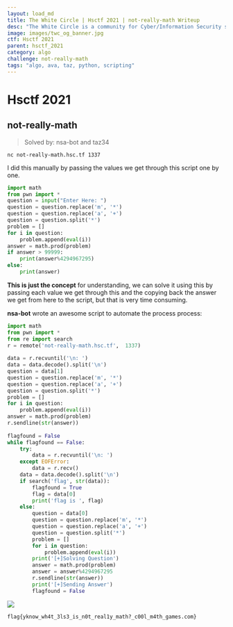 ```yaml
---
layout: load_md
title: The White Circle | Hsctf 2021 | not-really-math Writeup
desc: "The White Circle is a community for Cyber/Information Security students, enthusiasts and professionals. You can discuss anything related to Security, share your knowledge with others, get help when you need it and proceed further in your journey with amazing people from all over the world."
image: images/twc_og_banner.jpg
ctf: Hsctf 2021
parent: hsctf_2021
category: algo
challenge: not-really-math
tags: "algo, ava, taz, python, scripting"
---
```


<h1 class="heading card-title white-text">Hsctf 2021</h1>

## not-really-math
> Solved by: nsa-bot and taz34

```
nc not-really-math.hsc.tf 1337
```

I did this manually by passing the values we get through this script one by one.

```python
import math
from pwn import *
question = input("Enter Here: ")
question = question.replace('m', '*')
question = question.replace('a', '+')
question = question.split('*')
problem = []
for i in question:
    problem.append(eval(i))
answer = math.prod(problem)
if answer > 99999:
    print(answer%4294967295)
else:
    print(answer)
```

**This is just the concept** for understanding, we can solve it using this by passing each value we get through this and the copying back the answer we get from here to the script, but that is very time consuming.

**nsa-bot** wrote an awesome script to automate the process process:

```python
import math
from pwn import *
from re import search
r = remote('not-really-math.hsc.tf',  1337)
    
data = r.recvuntil('\n: ')
data = data.decode().split('\n')
question = data[1]
question = question.replace('m', '*')
question = question.replace('a', '+')
question = question.split('*')
problem = []
for i in question:
    problem.append(eval(i))
answer = math.prod(problem)
r.sendline(str(answer))
    
flagfound = False
while flagfound == False:
    try:
        data = r.recvuntil('\n: ')
    except EOFError:
        data = r.recv()
    data = data.decode().split('\n')
    if search('flag', str(data)):
        flagfound = True
        flag = data[0]
        print('flag is ', flag)    
    else:
        question = data[0]
        question = question.replace('m', '*')
        question = question.replace('a', '+')
        question = question.split('*')
        problem = []
        for i in question:
            problem.append(eval(i))
        print('[+]Solving Question')
        answer = math.prod(problem)
        answer = answer%4294967295
        r.sendline(str(answer))
        print('[+]Sending Answer')
        flagfound = False
```

![](https://i.imgur.com/Id6cKFI.png)

```
flag{yknow_wh4t_3ls3_is_n0t_real1y_math?_c00l_m4th_games.com}
```